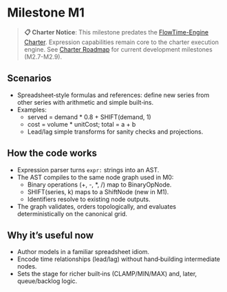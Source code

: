 # Milestone M1

> **📋 Charter Notice**: This milestone predates the [FlowTime-Engine Charter](../flowtime-engine-charter.md). Expression capabilities remain core to the charter execution engine. See [Charter Roadmap](CHARTER-ROADMAP.md) for current development milestones (M2.7-M2.9).

## Scenarios

- Spreadsheet‑style formulas and references: define new series from other series with arithmetic and simple built‑ins.
- Examples:
  - served = demand * 0.8 + SHIFT(demand, 1)
  - cost = volume * unitCost; total = a + b
  - Lead/lag simple transforms for sanity checks and projections.

## How the code works

- Expression parser turns `expr:` strings into an AST.
- The AST compiles to the same node graph used in M0:
  - Binary operations (+, -, *, /) map to BinaryOpNode.
  - SHIFT(series, k) maps to a ShiftNode (new in M1).
  - Identifiers resolve to existing node outputs.
- The graph validates, orders topologically, and evaluates deterministically on the canonical grid.

## Why it’s useful now

- Author models in a familiar spreadsheet idiom.
- Encode time relationships (lead/lag) without hand‑building intermediate nodes.
- Sets the stage for richer built‑ins (CLAMP/MIN/MAX) and, later, queue/backlog logic.
